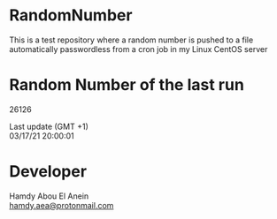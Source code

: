 # RandomNumber    
This is a test repository where a random number is pushed to a file automatically passwordless from a cron job in my Linux CentOS server    
# Random Number of the last run   
26126
      
Last update (GMT +1)    
03/17/21 20:00:01
# Developer    
Hamdy Abou El Anein   
hamdy.aea@protonmail.com
